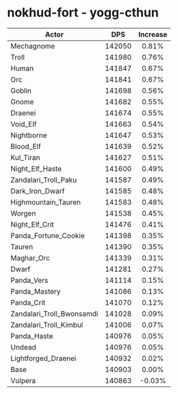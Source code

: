 # nokhud-fort - yogg-cthun
| Actor | DPS | Increase |
|---|:---:|:---:|
|Mechagnome|142050|0.81%|
|Troll|141980|0.76%|
|Human|141847|0.67%|
|Orc|141841|0.67%|
|Goblin|141698|0.56%|
|Gnome|141682|0.55%|
|Draenei|141674|0.55%|
|Void_Elf|141663|0.54%|
|Nightborne|141647|0.53%|
|Blood_Elf|141639|0.52%|
|Kul_Tiran|141627|0.51%|
|Night_Elf_Haste|141600|0.49%|
|Zandalari_Troll_Paku|141587|0.49%|
|Dark_Iron_Dwarf|141585|0.48%|
|Highmountain_Tauren|141583|0.48%|
|Worgen|141538|0.45%|
|Night_Elf_Crit|141476|0.41%|
|Panda_Fortune_Cookie|141398|0.35%|
|Tauren|141390|0.35%|
|Maghar_Orc|141339|0.31%|
|Dwarf|141281|0.27%|
|Panda_Vers|141114|0.15%|
|Panda_Mastery|141086|0.13%|
|Panda_Crit|141070|0.12%|
|Zandalari_Troll_Bwonsamdi|141028|0.09%|
|Zandalari_Troll_Kimbul|141006|0.07%|
|Panda_Haste|140976|0.05%|
|Undead|140976|0.05%|
|Lightforged_Draenei|140932|0.02%|
|Base|140903|0.00%|
|Vulpera|140863|-0.03%|
